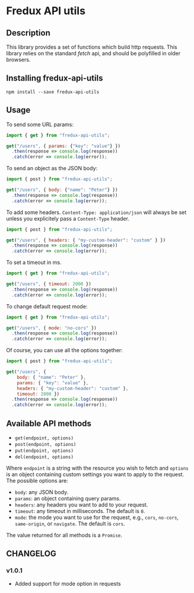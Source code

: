 # Fredux API utils

## Description

This library provides a set of functions which build http requests. This
library relies on the standard *fetch* api, and should be polyfilled in older browsers.

## Installing fredux-api-utils
```
npm install --save fredux-api-utils
```

## Usage

To send some URL params:

```javascript
import { get } from "fredux-api-utils";

get("/users", { params: {"key": "value"} })
  .then(response => console.log(response))
  .catch(error => console.log(error));
```

To send an object as the JSON body:

```javascript
import { post } from "fredux-api-utils";

get("/users", { body: {"name": "Peter"} })
  .then(response => console.log(response))
  .catch(error => console.log(error));
```

To add some headers. `Content-Type: application/json` will always be set unless you explicitely pass
a `Content-Type` header.

```javascript
import { post } from "fredux-api-utils";

get("/users", { headers: { "my-custom-header": "custom" } })
  .then(response => console.log(response))
  .catch(error => console.log(error));
```

To set a timeout in ms.

```javascript
import { get } from "fredux-api-utils";

get("/users", { timeout: 2000 })
  .then(response => console.log(response))
  .catch(error => console.log(error));
```

To change default request mode:

```javascript
import { get } from "fredux-api-utils";

get("/users", { mode: "no-cors" })
  .then(response => console.log(response))
  .catch(error => console.log(error));
```

Of course, you can use all the options together:

```javascript
import { post } from "fredux-api-utils";

get("/users", {
    body: { "name": "Peter" },
    params: { "key": "value" },
    headers: { "my-custom-header": "custom" },
    timeout: 2000 })
  .then(response => console.log(response))
  .catch(error => console.log(error));
```

## Available API methods

 * `get(endpoint, options)`
 * `post(endpoint, options)`
 * `put(endpoint, options)`
 * `del(endpoint, options)`

Where `endpoint` is a string with the resource you wish to fetch and `options` is an
object containing custom settings you want to apply to the request. The possible options are:

* `body`: any JSON body.
* `params`: an object containing query params.
* `headers`: any headers you want to add to your request.
* `timeout`: any timeout in milliseconds. The default is `0`.
* `mode`: the mode you want to use for the request, e.g., `cors`, `no-cors`, `same-origin`, or `navigate`. The default is `cors`.

The value returned for all methods is a `Promise`.


## CHANGELOG

### v1.0.1

* Added support for mode option in requests
